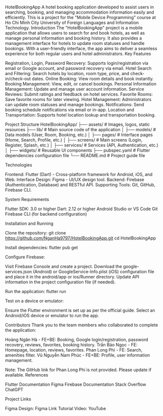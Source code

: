 HotelBookingApp
A hotel booking application developed to assist users in searching, booking, and managing accommodation information easily and efficiently. This is a project for the "Mobile Device Programming" course at Ho Chi Minh City University of Foreign Languages and Information Technology.
Introduction
The "HotelBookingApp" project is a mobile application that allows users to search for and book hotels, as well as manage personal information and booking history. It also provides a management interface for hotels to update room statuses and handle bookings. With a user-friendly interface, the app aims to deliver a seamless experience for both regular users and hotel administrators.
Key Features

Registration, Login, Password Recovery: Supports login/registration via email or Google account, and password recovery via email.
Hotel Search and Filtering: Search hotels by location, room type, price, and check-in/check-out dates.
Online Booking: View room details and book instantly.
Booking Management: View, edit, or cancel bookings.
Personal Information Management: Update and manage user account information.
Service Reviews: Submit ratings and feedback on hotel services.
Favorite Rooms: Save favorite rooms for later viewing.
Hotel Management: Administrators can update room statuses and manage bookings.
Notifications: Send booking schedule notifications via email or in-app.
Location and Transportation: Supports hotel location lookup and transportation booking.

Project Structure
HotelBookingApp/
├── assets/             # Images, logos, static resources
├── lib/                # Main source code of the application
│   ├── models/         # Data models (User, Room, Booking, etc.)
│   ├── pages/          # Interface pages (Home, Search, Profile, etc.)
│   ├── screens/        # Main screens (Login, Register, Splash, etc.)
│   ├── services/       # Services (API, Authentication, etc.)
│   ├── widgets/        # Reusable UI components
├── pubspec.yaml        # Flutter dependencies configuration file
└── README.md           # Project guide file

Technologies

Frontend: Flutter (Dart) - Cross-platform framework for Android, iOS, and Web.
Interface Design: Figma - UI/UX design tool.
Backend: Firebase (Authentication, Database) and RESTful API.
Supporting Tools: Git, GitHub, Firebase CLI.

System Requirements

Flutter SDK: 3.0 or higher
Dart: 2.12 or higher
Android Studio or VS Code
Git
Firebase CLI (for backend configuration)

Installation and Running

Clone the repository:
git clone https://github.com/NganHa9797/HotelBookingApp.git
cd HotelBookingApp


Install dependencies:
flutter pub get


Configure Firebase:

Visit Firebase Console and create a project.
Download the google-services.json (Android) or GoogleService-Info.plist (iOS) configuration file and place it in the android/app or ios/Runner directory.
Update API information in the project configuration file (if needed).


Run the application:
flutter run


Test on a device or emulator:

Ensure the Flutter environment is set up as per the official guide.
Select an Android/iOS device or emulator to run the app.



Contributors
Thank you to the team members who collaborated to complete the application:

Hoàng Ngân Hà - FE+BE: Booking, Google login/registration, password recovery, reviews, favorites, booking history.
Trần Bảo Ngọc - FE: Homepage, location, reviews, favorites.
Phan Long Phi - FE: Search, amenities filter.
Vũ Nguyễn Nam Phúc - FE+BE: Profile, user information management.

Note: The GitHub link for Phan Long Phi is not provided. Please update if available.
References

Flutter Documentation
Figma
Firebase Documentation
Stack Overflow
ChatGPT

Project Links

Figma Design: Figma Link
Tutorial Video: YouTube

